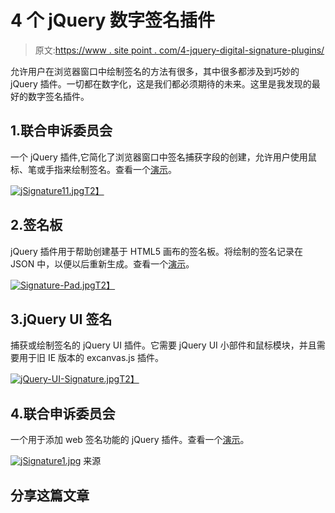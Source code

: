 # 4 个 jQuery 数字签名插件

> 原文:[https://www . site point . com/4-jquery-digital-signature-plugins/](https://www.sitepoint.com/4-jquery-digital-signature-plugins/)

允许用户在浏览器窗口中绘制签名的方法有很多，其中很多都涉及到巧妙的 jQuery 插件。一切都在数字化，这是我们都必须期待的未来。这里是我发现的最好的数字签名插件。

## 1.联合申诉委员会

一个 jQuery 插件,它简化了浏览器窗口中签名捕获字段的创建，允许用户使用鼠标、笔或手指来绘制签名。查看一个[演示](http://willowsystems.github.io/jSignature/#/demo/)。

[![jSignature11.jpg](../Images/a433a69416f722412854b171a69e7877.png)T2】](http://willowsystems.github.io/jSignature/#/about/)

## 2.签名板

jQuery 插件用于帮助创建基于 HTML5 画布的签名板。将绘制的签名记录在 JSON 中，以便以后重新生成。查看一个[演示](http://thomasjbradley.ca/lab/signature-pad/require-drawn/)。

[![Signature-Pad.jpg](../Images/0d5296e7727aae73a290086b03928666.png)T2】](http://thomasjbradley.ca/lab/signature-pad/)

## 3.jQuery UI 签名

捕获或绘制签名的 jQuery UI 插件。它需要 jQuery UI 小部件和鼠标模块，并且需要用于旧 IE 版本的 excanvas.js 插件。

[![jQuery-UI-Signature.jpg](../Images/8b77e39dc407cd75772c10cb254b95d1.png)T2】](http://keith-wood.name/signature.html)

## 4.联合申诉委员会

一个用于添加 web 签名功能的 jQuery 插件。查看一个[演示](http://www.unbolt.net/jSignature/)。

[![jSignature1.jpg](../Images/2a8af1503794a996e06ed961ae19be75.png)](https://github.com/brinley/jSignature/) 
来源

## 分享这篇文章